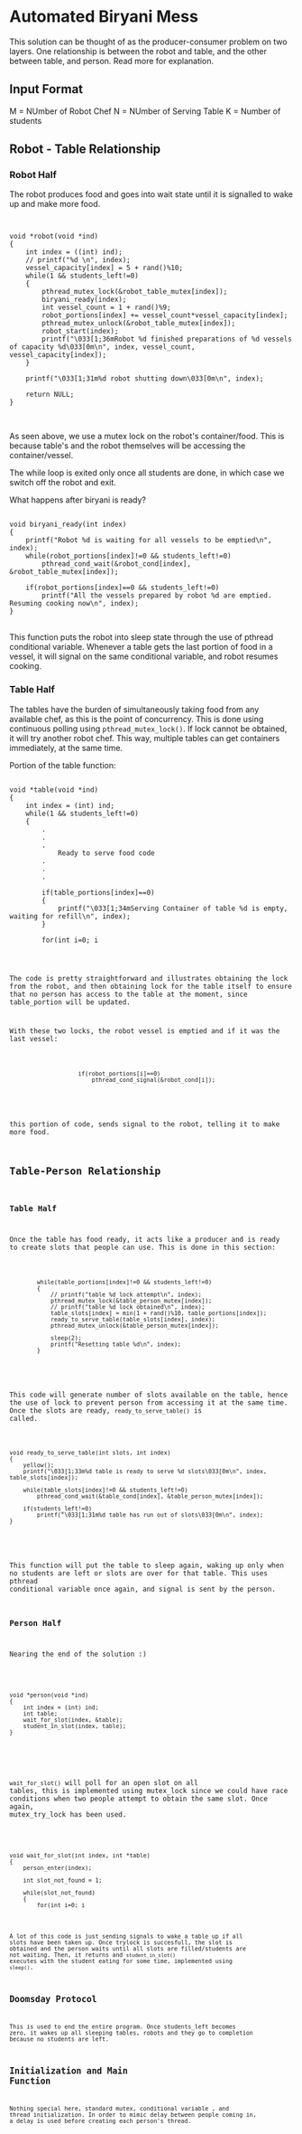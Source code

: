 # Automated Biryani Mess

This solution can be thought of as the producer-consumer problem on two layers. One relationship is between the robot and table, and the other between table, and person. Read more for explanation.

## Input Format

M = NUmber of Robot Chef
N = NUmber of Serving Table
K = Number of students

## Robot - Table Relationship

### Robot Half

The robot produces food and goes into wait state until it is signalled to wake up and make more food. 

<pre>
<code>

void *robot(void *ind)
{
    int index = ((int) ind);
    // printf("%d \n", index);
    vessel_capacity[index] = 5 + rand()%10;
    while(1 && students_left!=0)
    {
        pthread_mutex_lock(&robot_table_mutex[index]);
        biryani_ready(index);
        int vessel_count = 1 + rand()%9;
        robot_portions[index] += vessel_count*vessel_capacity[index];
        pthread_mutex_unlock(&robot_table_mutex[index]);
        robot_start(index);
        printf("\033[1;36mRobot %d finished preparations of %d vessels of capacity %d\033[0m\n", index, vessel_count, vessel_capacity[index]);
    }

    printf("\033[1;31m%d robot shutting down\033[0m\n", index);

    return NULL;
}

</code>
</pre>

As seen above, we use a mutex lock on the robot's container/food. This is because table's and the robot themselves will be accessing the container/vessel.

The while loop is exited only once all students are done, in which case we switch off the robot and exit. 

What happens after biryani is ready?

<pre>
<code>
void biryani_ready(int index)
{
    printf("Robot %d is waiting for all vessels to be emptied\n", index);
    while(robot_portions[index]!=0 && students_left!=0)
        pthread_cond_wait(&robot_cond[index], &robot_table_mutex[index]);

    if(robot_portions[index]==0 && students_left!=0)
        printf("All the vessels prepared by robot %d are emptied. Resuming cooking now\n", index);
}
</code>
</pre>

This function puts the robot into sleep state through the use of pthread conditional variable. Whenever a table gets the last portion of food in a vessel, it will signal on the same conditional variable, and robot resumes cooking.

### Table Half

The tables have the burden of simultaneously taking food from any available chef, as this is the point of concurrency. This is done using continuous polling using `pthread_mutex_lock()`. If lock cannot be obtained, it will try another robot chef. This way, multiple tables can get containers immediately, at the same time.

Portion of the table function:

<pre>
<code>
void *table(void *ind)
{
    int index = (int) ind;
    while(1 && students_left!=0)
    {
        .
        .
        .
            Ready to serve food code
        .
        .
        .

        if(table_portions[index]==0)
        {
            printf("\033[1;34mServing Container of table %d is empty, waiting for refill\n", index);
        }
        
        for(int i=0; i<number_of_robot_chef && table_portions[index]==0; i++)
        {
            // printf("robot %d lock attempt\n", i);

            int err = pthread_mutex_trylock(&robot_table_mutex[i]);
    
            //If lock was not obtained
            if(err != 0)
                continue;
    
            if(robot_portions[i]==0)
                pthread_cond_signal(&robot_cond[i]);
            else
            {
                // printf("%d lock\n", index);
                pthread_mutex_lock(&table_person_mutex[index]);
     
                if(robot_portions[i]==0)
                    pthread_cond_signal(&robot_cond[i]);
                else
                {
                    printf("\033[1;34m%d obtained vessel from robot %d of capacity %d\033[0m\n", index, i, vessel_capacity[i]);
                    table_portions[index] += vessel_capacity[i];
                    robot_portions[i] -= vessel_capacity[i];
                    
                    if(robot_portions[i]==0)
                        pthread_cond_signal(&robot_cond[i]); 
                }          
                
                pthread_mutex_unlock(&table_person_mutex[index]);
                // printf("%d unlock\n", index);
            }

            pthread_mutex_unlock(&robot_table_mutex[i]);
        }
    }

    printf("\033[1;31m%d table closing\033[0m\n", index);
}
</code>
</pre>

The code is pretty straightforward and illustrates obtaining the lock from the robot, and then obtaining lock for the table itself to ensure that no person has access to the table at the moment, since table_portion will be updated.

With these two locks, the robot vessel is emptied and if it was the last vessel:

<pre>
<code>
                    if(robot_portions[i]==0)
                        pthread_cond_signal(&robot_cond[i]); 
</code>
</pre>

this portion of code, sends signal to the robot, telling it to make more food.

## Table-Person Relationship

### Table Half

Once the table has food ready, it acts like a producer and is ready to create slots that people can use. This is done in this section:

<pre>
<code>
        while(table_portions[index]!=0 && students_left!=0)
        {
            // printf("table %d lock attempt\n", index);
            pthread_mutex_lock(&table_person_mutex[index]);
            // printf("table %d lock obtained\n", index);
            table_slots[index] = min(1 + rand()%10, table_portions[index]);
            ready_to_serve_table(table_slots[index], index);
            pthread_mutex_unlock(&table_person_mutex[index]);

            sleep(2);
            printf("Resetting table %d\n", index);
        }
</code>
</pre>

This code will generate number of slots available on the table, hence the use of lock to prevent person from accessing it at the same time.
Once the slots are ready, `ready_to_serve_table()` is called. 

<pre>
<code>
void ready_to_serve_table(int slots, int index)
{
    yellow();
    printf("\033[1;33m%d table is ready to serve %d slots\033[0m\n", index, table_slots[index]);

    while(table_slots[index]!=0 && students_left!=0)
        pthread_cond_wait(&table_cond[index], &table_person_mutex[index]);

    if(students_left!=0)
        printf("\033[1;31m%d table has run out of slots\033[0m\n", index);
}
</code>
</pre>

This function will put the table to sleep again, waking up only when no students are left or slots are over for that table. This uses pthread conditional variable once again, and signal is sent by the person.

### Person Half

Nearing the end of the solution :)

<pre>
<code>

void *person(void *ind)
{
    int index = (int) ind;
    int table;
    wait_for_slot(index, &table);
    student_in_slot(index, table);
}

</code>
</pre>

`wait_for_slot()` will poll for an open slot on all tables, this is implemented using mutex_lock since we could have race conditions when two people attempt to obtain the same slot. Once again, mutex_try_lock has been used. 

<pre>
<code>

void wait_for_slot(int index, int *table)
{
    person_enter(index);
    
    int slot_not_found = 1;

    while(slot_not_found)
    {   
        for(int i=0; i<number_of_serving_tables && slot_not_found; i++)
        {
            if(table_slots[i]==0)
            {
                pthread_cond_signal(&table_cond[i]);
                continue;
            }

            int err = pthread_mutex_trylock(&table_person_mutex[i]);
            // printf("%d lock\n", i);
            if(err!=0)
                continue;

            if(table_slots[i]==0)
                pthread_cond_signal(&table_cond[i]);
            else
            {
                table_portions[i] -= 1;
                table_slots[i]--;
                *table = i;
                students_left-=1;
                printf("\033[1;32m%d is in a slot on table %d\033[0m\n", index, *table);
                slot_not_found = 0;    
            }

            pthread_mutex_unlock(&table_person_mutex[i]);
            // printf("%d unlock\n", i);

            if(table_slots[i]==0)
                pthread_cond_signal(&table_cond[i]);
        }
    }

    while(table_slots[*table]!=0 && students_left!=0);
    printf("\033[1;32m%d is in a slot on table %d, has been served.\033[0m\n", index, *table);
}

</code>
</pre>

A lot of this code is just sending signals to wake a table up if all slots have been taken up. Once trylock is succesfull, the slot is obtained and the person waits until all slots are filled/students are not waiting. Then, it returns and `student_in_slot()` executes with the student eating for some time, implemented using `sleep()`.

## Doomsday Protocol

This is used to end the entire program. Once students_left becomes zero, it wakes up all sleeping tables, robots and they go to completion because no students are left. 

## Initialization and Main Function

Nothing special here, standard mutex, conditional variable , and thread initialization. In order to mimic delay between people coming in, a delay is used before creating each person's thread.